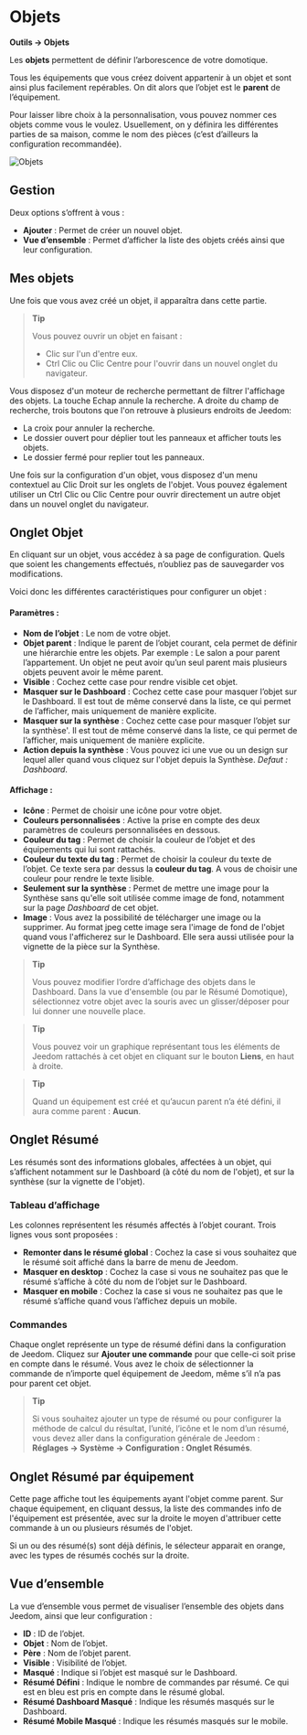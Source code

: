 # Objets
**Outils → Objets**

Les **objets** permettent de définir l’arborescence de votre domotique.

Tous les équipements que vous créez doivent appartenir à un objet et sont ainsi plus facilement repérables. On dit alors que l’objet est le **parent** de l’équipement.

Pour laisser libre choix à la personnalisation, vous pouvez nommer ces objets comme vous le voulez. Usuellement, on y définira les différentes parties de sa maison, comme le nom des pièces (c’est d’ailleurs la configuration recommandée).

![Objets](./images/object_intro.gif)

## Gestion

Deux options s’offrent à vous :
- **Ajouter** : Permet de créer un nouvel objet.
- **Vue d’ensemble** : Permet d’afficher la liste des objets créés ainsi que leur configuration.

## Mes objets

Une fois que vous avez créé un objet, il apparaîtra dans cette partie.

> **Tip**
>
> Vous pouvez ouvrir un objet en faisant :
> - Clic sur l'un d'entre eux.
> - Ctrl Clic ou Clic Centre pour l'ouvrir dans un nouvel onglet du navigateur.

Vous disposez d'un moteur de recherche permettant de filtrer l'affichage des objets. La touche Echap annule la recherche.
A droite du champ de recherche, trois boutons que l'on retrouve à plusieurs endroits de Jeedom:

- La croix pour annuler la recherche.
- Le dossier ouvert pour déplier tout les panneaux et afficher touts les objets.
- Le dossier fermé pour replier tout les panneaux.

Une fois sur la configuration d'un objet, vous disposez d'un menu contextuel au Clic Droit sur les onglets de l'objet. Vous pouvez également utiliser un Ctrl Clic ou Clic Centre pour ouvrir directement un autre objet dans un nouvel onglet du navigateur.

## Onglet Objet

En cliquant sur un objet, vous accédez à sa page de configuration. Quels que soient les changements effectués, n’oubliez pas de sauvegarder vos modifications.

Voici donc les différentes caractéristiques pour configurer un objet :

#### Paramètres :

- **Nom de l’objet** : Le nom de votre objet.
- **Objet parent** : Indique le parent de l’objet courant, cela permet de définir une hiérarchie entre les objets. Par exemple : Le salon a pour parent l’appartement. Un objet ne peut avoir qu’un seul parent mais plusieurs objets peuvent avoir le même parent.
- **Visible** : Cochez cette case pour rendre visible cet objet.
- **Masquer sur le Dashboard** : Cochez cette case pour masquer l’objet sur le Dashboard. Il est tout de même conservé dans la liste, ce qui permet de l’afficher, mais uniquement de manière explicite.
- **Masquer sur la synthèse** : Cochez cette case pour masquer l’objet sur la synthèse'. Il est tout de même conservé dans la liste, ce qui permet de l’afficher, mais uniquement de manière explicite.
- **Action depuis la synthèse** : Vous pouvez ici une vue ou un design sur lequel aller quand vous cliquez sur l'objet depuis la Synthèse. *Defaut : Dashboard*.

#### Affichage :

- **Icône** : Permet de choisir une icône pour votre objet.
- **Couleurs personnalisées** : Active la prise en compte des deux paramètres de couleurs personnalisées en dessous.
- **Couleur du tag** : Permet de choisir la couleur de l’objet et des équipements qui lui sont rattachés.
- **Couleur du texte du tag** : Permet de choisir la couleur du texte de l’objet. Ce texte sera par dessus la **couleur du tag**. A vous de choisir une couleur pour rendre le texte lisible.
- **Seulement sur la synthèse** : Permet de mettre une image pour la Synthèse sans qu'elle soit utilisée comme image de fond, notamment sur la page *Dashboard* de cet objet.
- **Image** : Vous avez la possibilité de télécharger une image ou la supprimer. Au format jpeg cette image sera l'image de fond de l'objet quand vous l'afficherez sur le Dashboard. Elle sera aussi utilisée pour la vignette de la pièce sur la Synthèse.

> **Tip**
>
> Vous pouvez modifier l’ordre d’affichage des objets dans le Dashboard. Dans la vue d'ensemble (ou par le Résumé Domotique), sélectionnez votre objet avec la souris avec un glisser/déposer pour lui donner une nouvelle place.

> **Tip**
>
> Vous pouvez voir un graphique représentant tous les éléments de Jeedom rattachés à cet objet en cliquant sur le bouton **Liens**, en haut à droite.

> **Tip**
>
> Quand un équipement est créé et qu’aucun parent n’a été défini, il aura comme parent : **Aucun**.

## Onglet Résumé

Les résumés sont des informations globales, affectées à un objet, qui s’affichent notamment sur le Dashboard (à côté du nom de l'objet), et sur la synthèse (sur la vignette de l'objet).


### Tableau d’affichage

Les colonnes représentent les résumés affectés à l’objet courant. Trois lignes vous sont proposées :

- **Remonter dans le résumé global** : Cochez la case si vous souhaitez que le résumé soit affiché dans la barre de menu de Jeedom.
- **Masquer en desktop** : Cochez la case si vous ne souhaitez pas que le résumé s’affiche à côté du nom de l’objet sur le Dashboard.
- **Masquer en mobile** : Cochez la case si vous ne souhaitez pas que le résumé s’affiche quand vous l’affichez depuis un mobile.

### Commandes

Chaque onglet représente un type de résumé défini dans la configuration de Jeedom. Cliquez sur **Ajouter une commande** pour que celle-ci soit prise en compte dans le résumé. Vous avez le choix de sélectionner la commande de n’importe quel équipement de Jeedom, même s’il n’a pas pour parent cet objet.

> **Tip**
>
> Si vous souhaitez ajouter un type de résumé ou pour configurer la méthode de calcul du résultat, l’unité, l’icône et le nom d’un résumé, vous devez aller dans la configuration générale de Jeedom : **Réglages → Système → Configuration : Onglet Résumés**.

## Onglet Résumé par équipement

Cette page affiche tout les équipements ayant l'objet comme parent. Sur chaque équipement, en cliquant dessus, la liste des commandes info de l'équipement est présentée, avec sur la droite le moyen d'attribuer cette commande à un ou plusieurs résumés de l'objet.

Si un ou des résumé(s) sont déjà définis, le sélecteur apparait en orange, avec les types de résumés cochés sur la droite.

## Vue d’ensemble

La vue d’ensemble vous permet de visualiser l’ensemble des objets dans Jeedom, ainsi que leur configuration :

- **ID** : ID de l’objet.
- **Objet** : Nom de l’objet.
- **Père** : Nom de l’objet parent.
- **Visible** : Visibilité de l’objet.
- **Masqué** : Indique si l’objet est masqué sur le Dashboard.
- **Résumé Défini** : Indique le nombre de commandes par résumé. Ce qui est en bleu est pris en compte dans le résumé global.
- **Résumé Dashboard Masqué** : Indique les résumés masqués sur le Dashboard.
- **Résumé Mobile Masqué** : Indique les résumés masqués sur le mobile.
